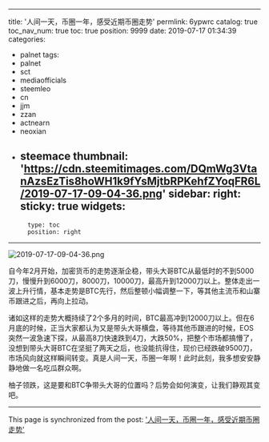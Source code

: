 
---
title: '人间一天，币圈一年，感受近期币圈走势'
permlink: 6ypwrc
catalog: true
toc_nav_num: true
toc: true
position: 9999
date: 2019-07-17 01:34:39
categories:
- palnet
tags:
- palnet
- sct
- mediaofficials
- steemleo
- cn
- jjm
- zzan
- actnearn
- neoxian
- steemace
thumbnail: 'https://cdn.steemitimages.com/DQmWg3VtanAzsEzTis8hoWH1k9fYsMjtbRPKehfZYoqFR6L/2019-07-17-09-04-36.png'
sidebar:
    right:
        sticky: true
widgets:
    -
        type: toc
        position: right
---


![2019-07-17-09-04-36.png](https://cdn.steemitimages.com/DQmWg3VtanAzsEzTis8hoWH1k9fYsMjtbRPKehfZYoqFR6L/2019-07-17-09-04-36.png)

自今年2月开始，加密货币的走势逐渐企稳，带头大哥BTC从最低时的不到5000刀，慢慢升到6000刀，8000刀，10000刀，最高升到12000刀以上。整体走出一波上升行情，基本走势是BTC先行，然后整顿小幅调整一下，等其他主流币和山寨币跟进之后，再向上拉动。

诸如这样的走势大概持续了2个多月的时间，BTC最高冲到12000刀以上。但在6月底的时候，正当大家都认为又是带头大哥横盘，等待其他币跟进的时候，EOS突然一波急速下探，从最高8刀快速跌到4刀，大跌50%，把整个市场都搞懵了，没想到带头大哥BTC在坚挺了两天之后，也没能抗得住，现价已经跌破9500刀，市场风向就这样瞬间转变。真是人间一天，币圈一年啊！此时此刻，我多想安安静静地做一名吃瓜群众啊。

柚子领跌，这是要和BTC争带头大哥的位置吗？后势会如何演变，让我们静观其变吧。

- - -

This page is synchronized from the post: ['人间一天，币圈一年，感受近期币圈走势'](https://steemit.com/@andrewma/6ypwrc)
